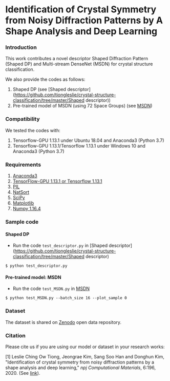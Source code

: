 # Identification of Crystal Symmetry from Noisy Diffraction Patterns by A Shape Analysis and Deep Learning

### Introduction
This work contributes a novel descriptor Shaped Diffraction Pattern (Shaped DP) and Multi-stream DenseNet (MSDN) for crystal structure classification.

We also provide the codes as follows:
  1) Shaped DP (see [Shaped descriptor](https://github.com/tiongleslie/crystal-structure-classification/tree/master/Shaped descriptor))
  2) Pre-trained model of MSDN (using 72 Space Groups) (see [MSDN](https://github.com/tiongleslie/crystal-structure-classification/tree/master/MSDN))

### Compatibility
We tested the codes with:
  1) Tensorflow-GPU 1.13.1 under Ubuntu 18.04 and Anaconda3 (Python 3.7)
  1) Tensorflow-GPU 1.13.1/Tensorflow 1.13.1 under Windows 10 and Anaconda3 (Python 3.7)

### Requirements
  1) [Anaconda3](https://www.anaconda.com/distribution/#download-section)
  2) [TensorFlow-GPU 1.13.1 or Tensorflow 1.13.1](https://www.tensorflow.org/install/pip)
  3) [PIL](https://anaconda.org/anaconda/pillow)
  4) [NatSort](https://pypi.org/project/natsort/)
  5) [SciPy](https://anaconda.org/anaconda/scipy)
  6) [Matplotlib](https://anaconda.org/conda-forge/matplotlib)
  7) [Numpy 1.16.4](https://pypi.org/project/numpy/1.16.4/)
 
### Sample code
#### Shaped DP
- Run the code `test_descriptor.py` in [Shaped descriptor](https://github.com/tiongleslie/crystal-structure-classification/tree/master/Shaped descriptor)
```shell
$ python test_descriptor.py
```

#### Pre-trained model: MSDN
- Run the code `test_MSDN.py` in [MSDN](https://github.com/tiongleslie/crystal-structure-classification/tree/master/MSDN)
```shell
$ python test_MSDN.py --batch_size 16 --plot_sample 0
```

### Dataset
The dataset is shared on [Zenodo](https://doi.org/10.5281/zenodo.4030041) open data repository.

### Citation
Please cite us if you are using our model or dataset in your research works: <br />

[1] Leslie Ching Ow Tiong, Jeongrae Kim, Sang Soo Han and Donghun Kim, "Identification of crystal symmetry from noisy diffraction patterns by a shape analysis and deep learning," *npj Computational Materials*, 6:196, 2020. (See [link](https://www.nature.com/articles/s41524-020-00466-5)).
